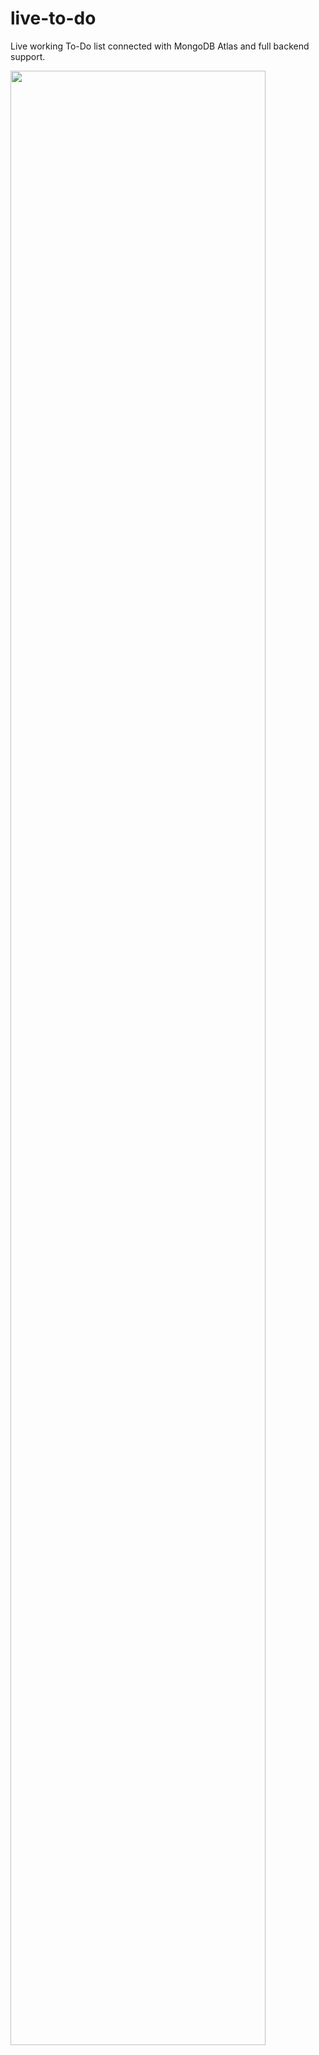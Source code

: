 # live-to-do
Live working To-Do list connected with MongoDB Atlas and full backend support.

<img src="https://user-images.githubusercontent.com/47572837/86518339-cf211600-be4e-11ea-8f76-e4b72b81a40f.png" width="90%"></img> 
